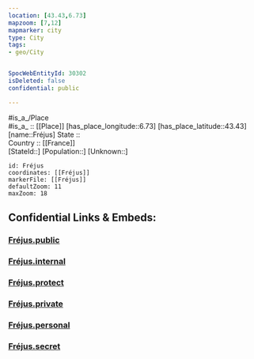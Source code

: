 ```yaml
---
location: [43.43,6.73] 
mapzoom: [7,12] 
mapmarker: city 
type: City
tags:
- geo/City


SpocWebEntityId: 30302
isDeleted: false
confidential: public

---
```

#is_a_/Place  
#is_a_ :: [[Place]] 
[has_place_longitude::6.73] 
[has_place_latitude::43.43] 
[name::Fréjus] 
State ::  
Country :: [[France]]  
[StateId::] 
[Population::] 
[Unknown::] 


```leaflet
id: Fréjus
coordinates: [[Fréjus]] 
markerFile: [[Fréjus]] 
defaultZoom: 11 
maxZoom: 18
```


## Confidential Links & Embeds: 

### [Fréjus.public](/_public/\Earth\Continent\Europe\Europe~West\France\regions~France\Provence-Alpes-Côte_d'Azur\departments~Provence\Var\communes~Var\Draguignan\cities~DraguignanFréjus.public.md) 

### [Fréjus.internal](/_internal/\Earth\Continent\Europe\Europe~West\France\regions~France\Provence-Alpes-Côte_d'Azur\departments~Provence\Var\communes~Var\Draguignan\cities~DraguignanFréjus.internal.md) 

### [Fréjus.protect](/_protect/\Earth\Continent\Europe\Europe~West\France\regions~France\Provence-Alpes-Côte_d'Azur\departments~Provence\Var\communes~Var\Draguignan\cities~DraguignanFréjus.protect.md) 

### [Fréjus.private](/_private/\Earth\Continent\Europe\Europe~West\France\regions~France\Provence-Alpes-Côte_d'Azur\departments~Provence\Var\communes~Var\Draguignan\cities~DraguignanFréjus.private.md) 

### [Fréjus.personal](/_personal/\Earth\Continent\Europe\Europe~West\France\regions~France\Provence-Alpes-Côte_d'Azur\departments~Provence\Var\communes~Var\Draguignan\cities~DraguignanFréjus.personal.md) 

### [Fréjus.secret](/_secret/\Earth\Continent\Europe\Europe~West\France\regions~France\Provence-Alpes-Côte_d'Azur\departments~Provence\Var\communes~Var\Draguignan\cities~DraguignanFréjus.secret.md)

